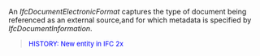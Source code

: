 An _IfcDocumentElectronicFormat_ captures the type of document being referenced as an external source,and for which metadata is specified by _IfcDocumentInformation_.

> <font color="#0000FF" size="-1">HISTORY: New entity in IFC 2x</font>